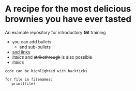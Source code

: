 # A recipe for the most delicious brownies you have ever tasted
An example repository for introductory **Git** training

- you can add bullets
  - and sub-bullets
- [and  links](https://crm.embl.de)
- _italics_ and ~~strikethrough~~ is also possible
- *italics*

`code can be highlighted with backticks`

```
for file in filenames:
   print(file)
